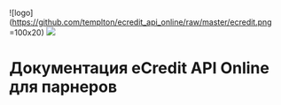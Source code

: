 ![logo](https://github.com/templton/ecredit_api_online/raw/master/ecredit.png =100x20)
<img src="https://github.com/templton/ecredit_api_online/raw/master/ecredit.png" />
# Документация eCredit API Online для парнеров
